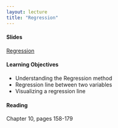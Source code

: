 ```yaml
---
layout: lecture
title: "Regression"
---
```


<h4>
	<span class="fa fa-picture-o fa-lg main-list-item-icon"></span>
	Slides
</h4>

<a href="https://docs.google.com/presentation/d/10eQJ3DxVVuC00mQ5aEBNb0nWZh8oX-vJ5mCJRQH39VA/pub?start=false&loop=false&delayms=3000" target="_blank">Regression</a>


<h4>
	<span class="fa fa-graduation-cap fa-lg main-list-item-icon"></span>
	Learning Objectives
</h4>

- Understanding the Regression method
- Regression line between two variables
- Visualizing a regression line


<h4>
	<span class="fa fa-book fa-lg main-list-item-icon"></span>
	Reading
</h4>

Chapter 10, pages 158-179 <br>

